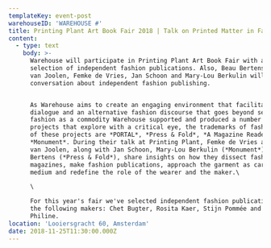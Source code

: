 ```yaml
---
templateKey: event-post
warehouseID: 'WAREHOUSE #'
title: Printing Plant Art Book Fair 2018 | Talk on Printed Matter in Fashion
content:
  - type: text
    body: >-
      Warehouse will participate in Printing Plant Art Book Fair with a
      selection of independent fashion publications. Also, Beau Bertens, Elisa
      van Joolen, Femke de Vries, Jan Schoon and Mary-Lou Berkulin will have a
      conversation about independent fashion publishing.


      As Warehouse aims to create an engaging environment that facilitates
      dialogue and an alternative fashion discourse that goes beyond seeing
      fashion as a commodity Warehouse supported and produced a number of
      projects that explore with a critical eye, the trademarks of fashion. Some
      of these projects are *PORTAL*, *Press & Fold*, *A Magazine Reader* and
      *Monument*. During their talk at Printing Plant, Femke de Vries and Elisa
      van Joolen, along with Jan Schoon, Mary-Lou Berkulin (*Monument*) and Beau
      Bertens (*Press & Fold*), share insights on how they dissect fashion
      magazines, make fashion publications, approach the garment as carrier and
      medium and redefine the role of the wearer and the maker.\

      \

      For this year's fair we've selected independent fashion publications by
      the following makers: Chet Bugter, Rosita Kaer, Stijn Pommée and Zoe
      Philine.
location: 'Looiersgracht 60, Amsterdam'
date: 2018-11-25T11:30:00.000Z
---
```

